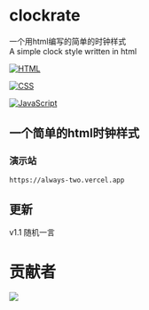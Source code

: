 # clockrate
一个用html编写的简单的时钟样式<br>A simple clock style written in html

[![HTML](https://img.shields.io/badge/HTML-5-orange?style=flat-square&logo=html5)](https://auzgo.com/)


[![CSS](https://img.shields.io/badge/CSS-3-blue?style=flat-square&logo=css3)](https://auzgo.com/)

[![JavaScript](https://img.shields.io/badge/JavaScript-ES6-yellow?style=flat-square&logo=javascript)](https://auzgo.com/)

## 一个简单的html时钟样式
### 演示站
 ```
 https://always-two.vercel.app
 ```
## 更新
v1.1
随机一言

 # 贡献者
<a href="https://github.com/yoonA2022/always/graphs/contributors">
  <img src="https://contrib.rocks/image?repo=yoonA2022/always" />
</a>

